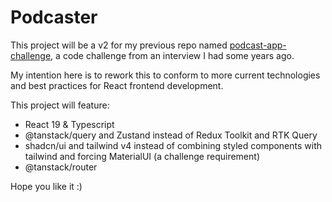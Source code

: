 # Podcaster

This project will be a v2 for my previous repo named [podcast-app-challenge](https://github.com/deibitramos/podcast-app-challenge), a code challenge from an interview I had some years ago.

My intention here is to rework this to conform to more current technologies and best practices for React frontend development.

This project will feature:
- React 19 & Typescript
- @tanstack/query and Zustand instead of Redux Toolkit and RTK Query
- shadcn/ui and tailwind v4 instead of combining styled components with tailwind and forcing MaterialUI (a challenge requirement)
- @tanstack/router

Hope you like it :)

